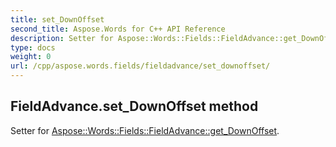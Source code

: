 ```yaml
---
title: set_DownOffset
second_title: Aspose.Words for C++ API Reference
description: Setter for Aspose::Words::Fields::FieldAdvance::get_DownOffset. 
type: docs
weight: 0
url: /cpp/aspose.words.fields/fieldadvance/set_downoffset/
---
```

## FieldAdvance.set_DownOffset method


Setter for [Aspose::Words::Fields::FieldAdvance::get_DownOffset](./get_downoffset/).

